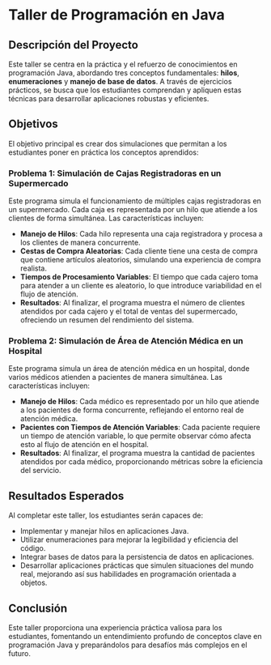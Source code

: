 # Taller de Programación en Java

## Descripción del Proyecto

Este taller se centra en la práctica y el refuerzo de conocimientos en programación Java, abordando tres conceptos fundamentales: **hilos**, **enumeraciones** y **manejo de base de datos**. A través de ejercicios prácticos, se busca que los estudiantes comprendan y apliquen estas técnicas para desarrollar aplicaciones robustas y eficientes.

## Objetivos

El objetivo principal es crear dos simulaciones que permitan a los estudiantes poner en práctica los conceptos aprendidos:

### Problema 1: Simulación de Cajas Registradoras en un Supermercado

Este programa simula el funcionamiento de múltiples cajas registradoras en un supermercado. Cada caja es representada por un hilo que atiende a los clientes de forma simultánea. Las características incluyen:

- **Manejo de Hilos**: Cada hilo representa una caja registradora y procesa a los clientes de manera concurrente.
- **Cestas de Compra Aleatorias**: Cada cliente tiene una cesta de compra que contiene artículos aleatorios, simulando una experiencia de compra realista.
- **Tiempos de Procesamiento Variables**: El tiempo que cada cajero toma para atender a un cliente es aleatorio, lo que introduce variabilidad en el flujo de atención.
- **Resultados**: Al finalizar, el programa muestra el número de clientes atendidos por cada cajero y el total de ventas del supermercado, ofreciendo un resumen del rendimiento del sistema.

### Problema 2: Simulación de Área de Atención Médica en un Hospital

Este programa simula un área de atención médica en un hospital, donde varios médicos atienden a pacientes de manera simultánea. Las características incluyen:

- **Manejo de Hilos**: Cada médico es representado por un hilo que atiende a los pacientes de forma concurrente, reflejando el entorno real de atención médica.
- **Pacientes con Tiempos de Atención Variables**: Cada paciente requiere un tiempo de atención variable, lo que permite observar cómo afecta esto al flujo de atención en el hospital.
- **Resultados**: Al finalizar, el programa muestra la cantidad de pacientes atendidos por cada médico, proporcionando métricas sobre la eficiencia del servicio.

## Resultados Esperados

Al completar este taller, los estudiantes serán capaces de:

- Implementar y manejar hilos en aplicaciones Java.
- Utilizar enumeraciones para mejorar la legibilidad y eficiencia del código.
- Integrar bases de datos para la persistencia de datos en aplicaciones.
- Desarrollar aplicaciones prácticas que simulen situaciones del mundo real, mejorando así sus habilidades en programación orientada a objetos.

## Conclusión

Este taller proporciona una experiencia práctica valiosa para los estudiantes, fomentando un entendimiento profundo de conceptos clave en programación Java y preparándolos para desafíos más complejos en el futuro.

